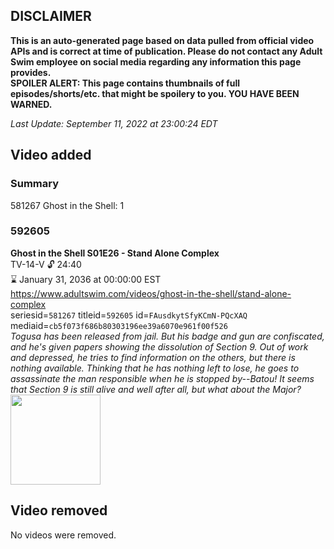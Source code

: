 ## DISCLAIMER
**This is an auto-generated page based on data pulled from official video APIs and is correct at time of publication. Please do not contact any Adult Swim employee on social media regarding any information this page provides.**  
**SPOILER ALERT: This page contains thumbnails of full episodes/shorts/etc. that might be spoilery to you. YOU HAVE BEEN WARNED.**  

_Last Update: September 11, 2022 at 23:00:24 EDT_
## Video added
### Summary
581267 Ghost in the Shell: 1  
### 592605
**Ghost in the Shell S01E26 - Stand Alone Complex**  
TV-14-V 🔓 24:40  
⌛ January 31, 2036 at 00:00:00 EST  
https://www.adultswim.com/videos/ghost-in-the-shell/stand-alone-complex  
seriesid=`581267` titleid=`592605` id=`FAusdkytSfyKCmN-PQcXAQ` mediaid=`cb5f073f686b80303196ee39a6070e961f00f526`  
_Togusa has been released from jail. But his badge and gun are confiscated, and he's given papers showing the dissolution of Section 9. Out of work and depressed, he tries to find information on the others, but there is nothing available. Thinking that he has nothing left to lose, he goes to assassinate the man responsible when he is stopped by--Batou! It seems that Section 9 is still alive and well after all, but what about the Major?_  
<a href="https://media.cdn.adultswim.com/uploads/20200305/thumbnails/2_20351020541-gits_sac_026_air_cid-35JH2.jpg"><img src="https://media.cdn.adultswim.com/uploads/20200305/thumbnails/2_20351020541-gits_sac_026_air_cid-35JH2.jpg" height="144px" /></a>
## Video removed
No videos were removed.  

